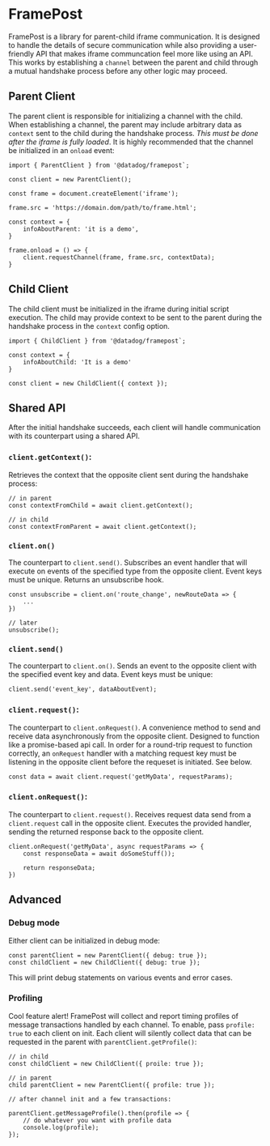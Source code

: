 # FramePost

FramePost is a library for parent-child iframe communication. It is designed to handle the details of secure communication while also providing a user-friendly API that makes iframe communcation feel more like using an API. This works by establishing a `channel` between the parent and child through a mutual handshake process before any other logic may proceed.

## Parent Client

The parent client is responsible for initializing a channel with the child. When establishing a channel, the parent may include arbitrary data as `context` sent to the child during the handshake process. _This must be done after the iframe is fully loaded_. It is highly recommended that the channel be initialized in an `onload` event:

```
import { ParentClient } from '@datadog/framepost`;

const client = new ParentClient();

const frame = document.createElement('iframe');

frame.src = 'https://domain.dom/path/to/frame.html';

const context = {
    infoAboutParent: 'it is a demo',
}

frame.onload = () => {
    client.requestChannel(frame, frame.src, contextData);
}
```

## Child Client

The child client must be initialized in the iframe during initial script execution. The child may provide context to be sent to the parent during the handshake process in the `context` config option.

```
import { ChildClient } from '@datadog/framepost`;

const context = {
    infoAboutChild: 'It is a demo'
}

const client = new ChildClient({ context });
```

## Shared API

After the initial handshake succeeds, each client will handle communication with its counterpart using a shared API.

### `client.getContext()`:

Retrieves the context that the opposite client sent during the handshake process:

```
// in parent
const contextFromChild = await client.getContext();

// in child
const contextFromParent = await client.getContext();
```

### `client.on()`

The counterpart to `client.send()`. Subscribes an event handler that will execute on events of the specified type from the opposite client. Event keys must be unique. Returns an unsubscribe hook.

```
const unsubscribe = client.on('route_change', newRouteData => {
    ...
})

// later
unsubscribe();
```

### `client.send()`

The counterpart to `client.on()`. Sends an event to the opposite client with the specified event key and data. Event keys must be unique:

```
client.send('event_key', dataAboutEvent);
```

### `client.request()`:

The counterpart to `client.onRequest()`. A convenience method to send and receive data asynchronously from the opposite client. Designed to function like a promise-based api call. In order for a round-trip request to function correctly, an `onRequest` handler with a matching request key must be listening in the opposite client before the requeset is initiated. See below.

```
const data = await client.request('getMyData', requestParams);

```

### `client.onRequest()`:

The counterpart to `client.request()`. Receives request data send from a `client.request` call in the opposite client. Executes the provided handler, sending the returned response back to the opposite client.

```
client.onRequest('getMyData', async requestParams => {
    const responseData = await doSomeStuff());

    return responseData;
})
```

## Advanced

### Debug mode

Either client can be initialized in debug mode:

```
const parentClient = new ParentClient({ debug: true });
const childClient = new ChildClient({ debug: true });
```

This will print debug statements on various events and error cases.

### Profiling

Cool feature alert! FramePost will collect and report timing profiles of message transactions handled by each channel. To enable, pass `profile: true` to each client on init. Each client will silently collect data that can be requested in the parent with `parentClient.getProfile()`:

```
// in child
const childClient = new ChildClient({ proile: true });

// in parent
child parentClient = new ParentClient({ profile: true });

// after channel init and a few transactions:

parentClient.getMessageProfile().then(profile => {
    // do whatever you want with profile data
    console.log(profile);
});

```
